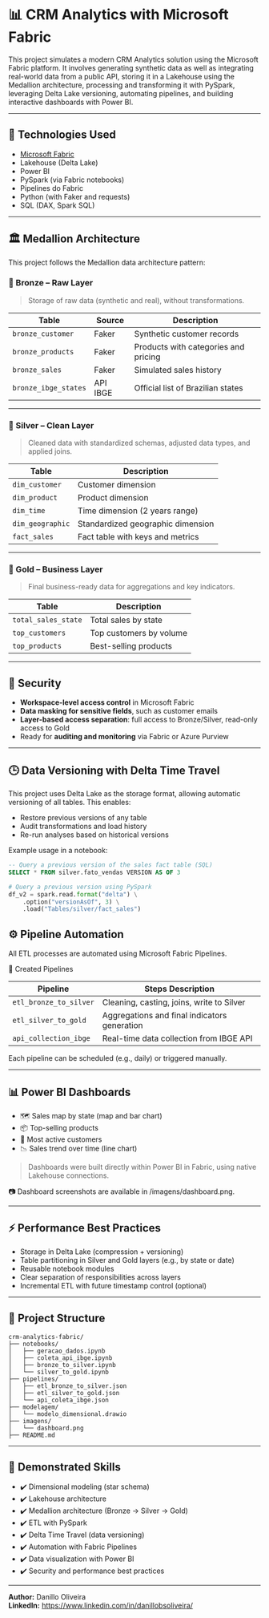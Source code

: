 # 📊 CRM Analytics with Microsoft Fabric

This project simulates a modern CRM Analytics solution using the Microsoft Fabric platform. It involves generating synthetic data as well as integrating real-world data from a public API, storing it in a Lakehouse using the Medallion architecture, processing and transforming it with PySpark, leveraging Delta Lake versioning, automating pipelines, and building interactive dashboards with Power BI.

---

## 🚀 Technologies Used

- [Microsoft Fabric](https://www.microsoft.com/en-us/microsoft-fabric)
- Lakehouse (Delta Lake)
- Power BI
- PySpark (via Fabric notebooks)
- Pipelines do Fabric
- Python (with Faker and requests)
- SQL (DAX, Spark SQL)

---

## 🏛️ Medallion Architecture

This project follows the Medallion data architecture pattern:

### 🥉 Bronze – Raw Layer
> Storage of raw data (synthetic and real), without transformations.

| Table               | Source                      | Description                             |
|----------------------|----------------------------|----------------------------------------|
| `bronze_customer`    | Faker                      | Synthetic customer records                     |
| `bronze_products`    | Faker                      | Products with categories and pricing       |
| `bronze_sales`      | Faker                      | Simulated sales history         |
| `bronze_ibge_states`| API IBGE                   | Official list of Brazilian states           |

---

### 🥈 Silver – Clean Layer
> Cleaned data with standardized schemas, adjusted data types, and applied joins.

| Table               | Description                          |
|----------------------|------------------------------------|
| `dim_customer`        | Customer dimension               |
| `dim_product`        | Product dimension               |
| `dim_time`          | Time dimension (2 years range)         |
| `dim_geographic`       | Standardized geographic dimension    |
| `fact_sales`        | 	Fact table with keys and metrics         |

---

### 🥇 Gold – Business Layer
> Final business-ready data for aggregations and key indicators.

| Table                   | Description                           |
|--------------------------|-------------------------------------|
| `total_sales_state`   | Total sales by state          |
| `top_customers`        | Top customers by volume      |
| `top_products`           | Best-selling products              |

---

## 🔐 Security

- **Workspace-level access control** in Microsoft Fabric
- **Data masking for sensitive fields**, such as customer emails
- **Layer-based access separation**: full access to Bronze/Silver, read-only access to Gold
- Ready for **auditing and monitoring** via Fabric or Azure Purview

---

## 🕒 Data Versioning with Delta Time Travel

This project uses Delta Lake as the storage format, allowing automatic versioning of all tables. This enables:

- Restore previous versions of any table
- Audit transformations and load history
- Re-run analyses based on historical versions

Example usage in a notebook:

```sql
-- Query a previous version of the sales fact table (SQL)
SELECT * FROM silver.fato_vendas VERSION AS OF 3
```
```python
# Query a previous version using PySpark
df_v2 = spark.read.format("delta") \
    .option("versionAsOf", 3) \
    .load("Tables/silver/fact_sales")
```

## ⚙️ Pipeline Automation

All ETL processes are automated using Microsoft Fabric Pipelines.

🔁 Created Pipelines

| Pipeline                   | Steps Description                           |
|--------------------------|-------------------------------------|
| `etl_bronze_to_silver`   | Cleaning, casting, joins, write to Silver          |
| `etl_silver_to_gold`     | Aggregations and final indicators generation      |
| `api_collection_ibge`           | Real-time data collection from IBGE API              |

Each pipeline can be scheduled (e.g., daily) or triggered manually.

---

## 📊 Power BI Dashboards

- 🗺️ Sales map by state (map and bar chart)
- 📦 Top-selling products
- 👥 Most active customers
- 📉 Sales trend over time (line chart)

> Dashboards were built directly within Power BI in Fabric, using native Lakehouse connections.

📷 Dashboard screenshots are available in /imagens/dashboard.png.

---

## ⚡ Performance Best Practices

- Storage in Delta Lake (compression + versioning)
- Table partitioning in Silver and Gold layers (e.g., by state or date)
- Reusable notebook modules
- Clear separation of responsibilities across layers
- Incremental ETL with future timestamp control (optional)

---

## 📁 Project Structure

```plaintext
crm-analytics-fabric/
├── notebooks/
│   ├── geracao_dados.ipynb
│   ├── coleta_api_ibge.ipynb
│   ├── bronze_to_silver.ipynb
│   └── silver_to_gold.ipynb
├── pipelines/
│   ├── etl_bronze_to_silver.json
│   ├── etl_silver_to_gold.json
│   └── api_coleta_ibge.json
├── modelagem/
│   └── modelo_dimensional.drawio
├── imagens/
│   └── dashboard.png
├── README.md
```
---

## 🧠 Demonstrated Skills

- ✔️ Dimensional modeling (star schema)
- ✔️ Lakehouse architecture
- ✔️ Medallion architecture (Bronze → Silver → Gold)
- ✔️ ETL with PySpark
- ✔️ Delta Time Travel (data versioning)
- ✔️ Automation with Fabric Pipelines
- ✔️ Data visualization with Power BI
- ✔️ Security and performance best practices

---

**Author:** Danillo Oliveira  
**LinkedIn:** https://www.linkedin.com/in/danillobsoliveira/ 
